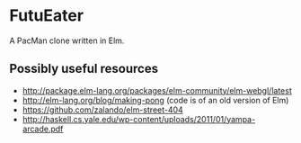 # FutuEater

A PacMan clone written in Elm.

## Possibly useful resources

* http://package.elm-lang.org/packages/elm-community/elm-webgl/latest
* http://elm-lang.org/blog/making-pong (code is of an old version of Elm)
* https://github.com/zalando/elm-street-404
* http://haskell.cs.yale.edu/wp-content/uploads/2011/01/yampa-arcade.pdf
